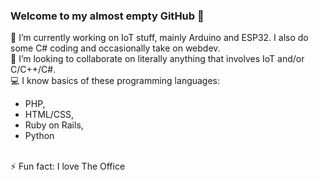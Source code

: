 ### Welcome to my almost empty GitHub 👋

🔭 I’m currently working on IoT stuff, mainly Arduino and ESP32. I also do some C# coding and occasionally take on webdev.
<br>
👯 I’m looking to collaborate on literally anything that involves IoT and/or C/C++/C#.
<br>
💻 I know basics of these programming languages:
 - PHP,
 - HTML/CSS,
 - Ruby on Rails,
 - Python
 <br>
⚡ Fun fact: I love The Office
